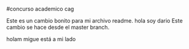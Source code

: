 #concurso academico cag

Este es un cambio bonito para mi archivo readme. hola soy dario
Este cambio se hace desde el master branch.

holam migue está a mi lado